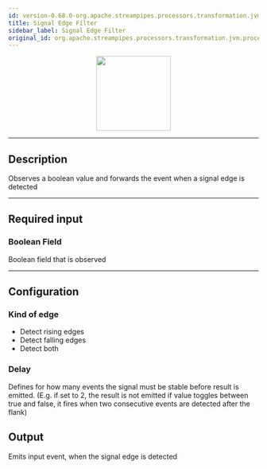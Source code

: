 ```yaml
---
id: version-0.68.0-org.apache.streampipes.processors.transformation.jvm.processor.booloperator.edge
title: Signal Edge Filter
sidebar_label: Signal Edge Filter
original_id: org.apache.streampipes.processors.transformation.jvm.processor.booloperator.edge
---
```


<!--
  ~ Licensed to the Apache Software Foundation (ASF) under one or more
  ~ contributor license agreements.  See the NOTICE file distributed with
  ~ this work for additional information regarding copyright ownership.
  ~ The ASF licenses this file to You under the Apache License, Version 2.0
  ~ (the "License"); you may not use this file except in compliance with
  ~ the License.  You may obtain a copy of the License at
  ~
  ~    http://www.apache.org/licenses/LICENSE-2.0
  ~
  ~ Unless required by applicable law or agreed to in writing, software
  ~ distributed under the License is distributed on an "AS IS" BASIS,
  ~ WITHOUT WARRANTIES OR CONDITIONS OF ANY KIND, either express or implied.
  ~ See the License for the specific language governing permissions and
  ~ limitations under the License.
  ~
  -->



<p align="center"> 
    <img src="/docs/img/pipeline-elements/org.apache.streampipes.processors.transformation.jvm.processor.booloperator.edge/icon.png" width="150px;" class="pe-image-documentation"/>
</p>

***

## Description

Observes a boolean value and forwards the event when a signal edge is detected

***

## Required input

### Boolean Field
Boolean field that is observed

***

## Configuration
### Kind of edge
* Detect rising edges 
* Detect falling edges 
* Detect both
    
### Delay
Defines for how many events the signal must be stable before result is emitted.
(E.g. if set to 2, the result is not emitted if value toggles between true and false, it fires when two consecutive events are detected after the flank)

## Output
Emits input event, when the signal edge is detected
